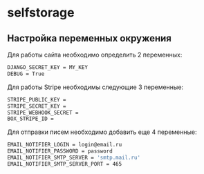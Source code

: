 # selfstorage

## Настройка переменных окружения

Для работы сайта необходимо определить 2 переменных:
```sh
DJANGO_SECRET_KEY = MY_KEY
DEBUG = True
```

Для работы Stripe необходимы следующие 3 переменные:
```sh
STRIPE_PUBLIC_KEY =
STRIPE_SECRET_KEY =
STRIPE_WEBHOOK_SECRET =
BOX_STRIPE_ID =
```

Для отправки писем необходимо добавить еще 4 переменные:
```sh
EMAIL_NOTIFIER_LOGIN = login@email.ru
EMAIL_NOTIFIER_PASSWORD = password
EMAIL_NOTIFIER_SMTP_SERVER = 'smtp.mail.ru'
EMAIL_NOTIFIER_SMTP_SERVER_PORT = 465
```
